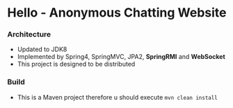 # Hello - Anonymous Chatting Website

### Architecture
* Updated to JDK8
* Implemented by Spring4, SpringMVC, JPA2, **SpringRMI** and **WebSocket**
* This project is designed to be distributed

### Build
* This is a Maven project therefore u should execute `mvn clean install`
